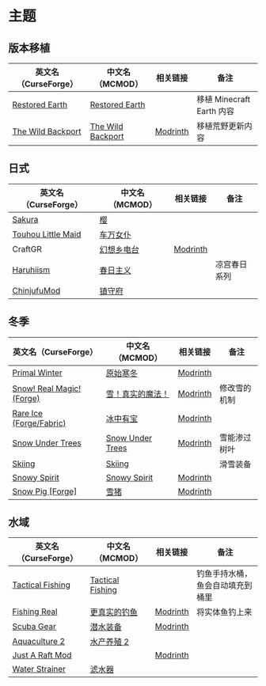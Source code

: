# 主题

## 版本移植

| 英文名（CurseForge）                                                                | 中文名（MCMOD）                                           | 相关链接                                          | 备注                      |
| ----------------------------------------------------------------------------------- | --------------------------------------------------------- | ------------------------------------------------- | ------------------------- |
| [Restored Earth](https://www.curseforge.com/minecraft/mc-mods/restored-earth)       | [Restored Earth](https://www.mcmod.cn/class/7314.html)    |                                                   | 移植 Minecraft Earth 内容 |
| [The Wild Backport](https://www.curseforge.com/minecraft/mc-mods/the-wild-backport) | [The Wild Backport](https://www.mcmod.cn/class/7005.html) | [Modrinth](https://modrinth.com/mod/wildbackport) | 移植荒野更新内容          |

## 日式

| 英文名（CurseForge）                                                                  | 中文名（MCMOD）                                    | 相关链接                                     | 备注         |
| ------------------------------------------------------------------------------------- | -------------------------------------------------- | -------------------------------------------- | ------------ |
| [Sakura](https://www.curseforge.com/minecraft/mc-mods/sakura)                         | [樱](https://www.mcmod.cn/class/1841.html)         |                                              |              |
| [Touhou Little Maid](https://www.curseforge.com/minecraft/mc-mods/touhou-little-maid) | [车万女仆](https://www.mcmod.cn/class/1796.html)   |                                              |              |
| CraftGR                                                                               | [幻想乡电台](https://www.mcmod.cn/class/5455.html) | [Modrinth](https://modrinth.com/mod/craftgr) |              |
| [Haruhiism](https://www.curseforge.com/minecraft/mc-mods/haruhiism)                   | [春日主义](https://www.mcmod.cn/class/7009.html)   |                                              | 凉宫春日系列 |
| [ChinjufuMod](https://www.curseforge.com/minecraft/mc-mods/chinjufumod)               | [镇守府](https://www.mcmod.cn/class/1026.html)     |                                              |              |

## 冬季

| 英文名（CurseForge）                                                                      | 中文名（MCMOD）                                          | 相关链接                                              | 备注         |
| ----------------------------------------------------------------------------------------- | -------------------------------------------------------- | ----------------------------------------------------- | ------------ |
| [Primal Winter](https://www.curseforge.com/minecraft/mc-mods/primal-winter)               | [原始寒冬](https://www.mcmod.cn/class/2779.html)         | [Modrinth](https://modrinth.com/mod/primal-winter)    |              |
| [Snow! Real Magic! (Forge)](https://www.curseforge.com/minecraft/mc-mods/snow-real-magic) | [雪！真实的魔法！](https://www.mcmod.cn/class/2106.html) | [Modrinth](https://modrinth.com/mod/snow-real-magic)  | 修改雪的机制 |
| [Rare Ice (Forge/Fabric)](https://www.curseforge.com/minecraft/mc-mods/rare-ice)          | [冰中有宝](https://www.mcmod.cn/class/3218.html)         | [Modrinth](https://modrinth.com/mod/rare-ice)         |              |
| [Snow Under Trees](https://www.curseforge.com/minecraft/mc-mods/snow-under-trees)         | [Snow Under Trees](https://www.mcmod.cn/class/7558.html) | [Modrinth](https://modrinth.com/mod/snow-under-trees) | 雪能渗过树叶 |
| [Skiing](https://www.curseforge.com/minecraft/mc-mods/skiing)                             | [Skiing](https://www.mcmod.cn/class/4910.html)           |                                                       | 滑雪装备     |
| [Snowy Spirit](https://www.curseforge.com/minecraft/mc-mods/snowy-spirit)                 | [Snowy Spirit](https://www.mcmod.cn/class/7511.html)     | [Modrinth](https://modrinth.com/mod/snowy-spirit)     |              |
| [Snow Pig [Forge]](https://www.curseforge.com/minecraft/mc-mods/snow-pig)                 | [雪猪](https://www.mcmod.cn/class/7045.html)             | [Modrinth](https://modrinth.com/mod/snowpig)          |              |

## 水域

| 英文名（CurseForge）                                                              | 中文名（MCMOD）                                          | 相关链接                                             | 备注                             |
| --------------------------------------------------------------------------------- | -------------------------------------------------------- | ---------------------------------------------------- | -------------------------------- |
| [Tactical Fishing](https://www.curseforge.com/minecraft/mc-mods/tactical-fishing) | [Tactical Fishing](https://www.mcmod.cn/class/7183.html) |                                                      | 钓鱼手持水桶，鱼会自动填充到桶里 |
| [Fishing Real](https://www.curseforge.com/minecraft/mc-mods/fishing-real)         | [更真实的钓鱼](https://www.mcmod.cn/class/2883.html)     | [Modrinth](https://modrinth.com/mod/fishing-real)    | 将实体鱼钓上来                   |
| [Scuba Gear](https://www.curseforge.com/minecraft/mc-mods/scuba-gear)             | [潜水装备](https://www.mcmod.cn/class/3404.html)         | [Modrinth](https://modrinth.com/mod/scuba-gear)      |                                  |
| [Aquaculture 2](https://www.curseforge.com/minecraft/mc-mods/aquaculture)         | [水产养殖 2](https://www.mcmod.cn/class/281.html)        |                                                      |                                  |
| [Just A Raft Mod](https://www.curseforge.com/minecraft/mc-mods/just-a-raft-mod)   |                                                          | [Modrinth](https://modrinth.com/mod/just-a-raft-mod) |                                  |
| [Water Strainer](https://www.curseforge.com/minecraft/mc-mods/water-strainer)     | [滤水器](https://www.mcmod.cn/class/1512.html)           |                                                      |                                  |
